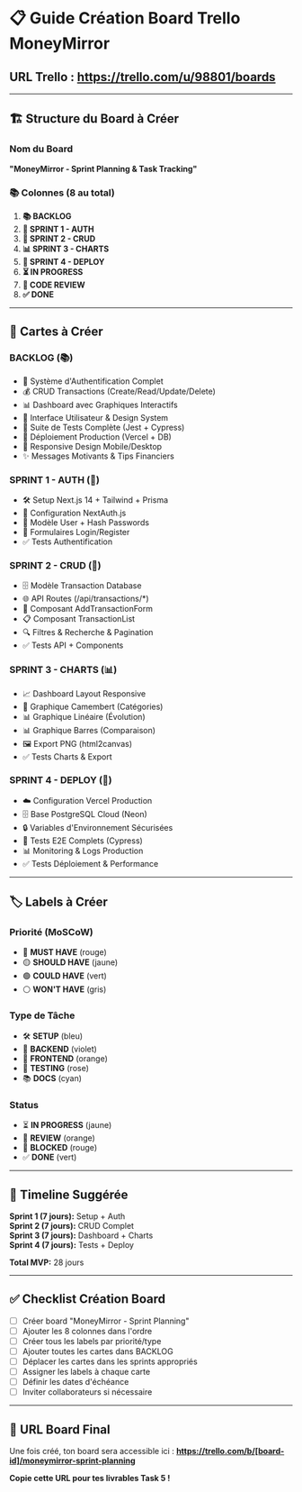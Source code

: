 # 📋 Guide Création Board Trello MoneyMirror

## URL Trello : https://trello.com/u/98801/boards

---

## 🏗️ Structure du Board à Créer

### Nom du Board
**"MoneyMirror - Sprint Planning & Task Tracking"**

### 📚 Colonnes (8 au total)

1. **📚 BACKLOG**
2. **🚀 SPRINT 1 - AUTH**  
3. **🔄 SPRINT 2 - CRUD**
4. **📊 SPRINT 3 - CHARTS**  
5. **🧪 SPRINT 4 - DEPLOY**
6. **⏳ IN PROGRESS**
7. **👀 CODE REVIEW**
8. **✅ DONE**

---

## 🎯 Cartes à Créer

### BACKLOG (📚)
- 🔐 Système d'Authentification Complet
- 💰 CRUD Transactions (Create/Read/Update/Delete)  
- 📊 Dashboard avec Graphiques Interactifs
- 🎨 Interface Utilisateur & Design System
- 🧪 Suite de Tests Complète (Jest + Cypress)
- 🚀 Déploiement Production (Vercel + DB)
- 📱 Responsive Design Mobile/Desktop
- ✨ Messages Motivants & Tips Financiers

### SPRINT 1 - AUTH (🚀)
- 🛠️ Setup Next.js 14 + Tailwind + Prisma
- 🔑 Configuration NextAuth.js
- 👤 Modèle User + Hash Passwords
- 📝 Formulaires Login/Register
- ✅ Tests Authentification

### SPRINT 2 - CRUD (🔄)  
- 🗄️ Modèle Transaction Database
- 🌐 API Routes (/api/transactions/*)
- 📱 Composant AddTransactionForm
- 📋 Composant TransactionList  
- 🔍 Filtres & Recherche & Pagination
- ✅ Tests API + Components

### SPRINT 3 - CHARTS (📊)
- 📈 Dashboard Layout Responsive
- 🥧 Graphique Camembert (Catégories)
- 📊 Graphique Linéaire (Évolution)  
- 📊 Graphique Barres (Comparaison)
- 🖼️ Export PNG (html2canvas)
- ✅ Tests Charts & Export

### SPRINT 4 - DEPLOY (🧪)
- ☁️ Configuration Vercel Production
- 🗄️ Base PostgreSQL Cloud (Neon)  
- 🔒 Variables d'Environnement Sécurisées
- 🧪 Tests E2E Complets (Cypress)
- 📊 Monitoring & Logs Production
- ✅ Tests Déploiement & Performance

---

## 🏷️ Labels à Créer

### Priorité (MoSCoW)
- 🔴 **MUST HAVE** (rouge)
- 🟡 **SHOULD HAVE** (jaune)  
- 🟢 **COULD HAVE** (vert)
- ⚪ **WON'T HAVE** (gris)

### Type de Tâche  
- 🛠️ **SETUP** (bleu)
- 🔄 **BACKEND** (violet)
- 🎨 **FRONTEND** (orange)
- 🧪 **TESTING** (rose)
- 📚 **DOCS** (cyan)

### Status
- ⏳ **IN PROGRESS** (jaune)
- 👀 **REVIEW** (orange)
- 🚫 **BLOCKED** (rouge)
- ✅ **DONE** (vert)

---

## 📅 Timeline Suggérée

**Sprint 1 (7 jours):** Setup + Auth  
**Sprint 2 (7 jours):** CRUD Complet  
**Sprint 3 (7 jours):** Dashboard + Charts  
**Sprint 4 (7 jours):** Tests + Deploy  

**Total MVP:** 28 jours

---

## ✅ Checklist Création Board

- [ ] Créer board "MoneyMirror - Sprint Planning"
- [ ] Ajouter les 8 colonnes dans l'ordre
- [ ] Créer tous les labels par priorité/type
- [ ] Ajouter toutes les cartes dans BACKLOG
- [ ] Déplacer les cartes dans les sprints appropriés
- [ ] Assigner les labels à chaque carte
- [ ] Définir les dates d'échéance
- [ ] Inviter collaborateurs si nécessaire

---

## 🔗 URL Board Final

Une fois créé, ton board sera accessible ici :
**https://trello.com/b/[board-id]/moneymirror-sprint-planning**

**Copie cette URL pour tes livrables Task 5 !**